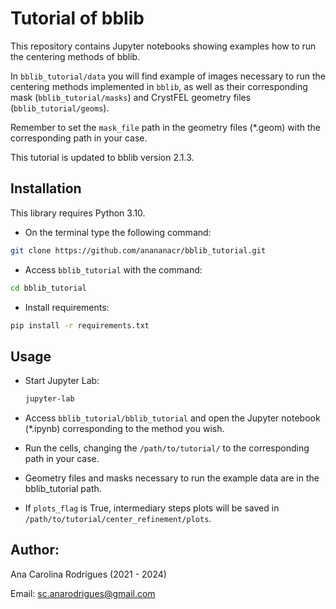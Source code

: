 
# Tutorial of bblib

This repository contains Jupyter notebooks showing examples how to run the centering methods of bblib. 

In `bblib_tutorial/data` you will find example of images necessary to run the centering methods implemented in `bblib`, as well as their corresponding mask (`bblib_tutorial/masks`) and CrystFEL geometry files (`bblib_tutorial/geoms`).

Remember to set the `mask_file` path in the geometry files (*.geom) with the corresponding path in your case.

This tutorial is updated to bblib version 2.1.3.

## Installation
This library requires Python 3.10.
- On the terminal type the following command:
```bash
git clone https://github.com/anananacr/bblib_tutorial.git
```

- Access `bblib_tutorial` with the command:

```bash
cd bblib_tutorial
```

- Install requirements:

```bash
pip install -r requirements.txt
```

## Usage

- Start Jupyter Lab:

  ```bash
  jupyter-lab
  ```

- Access `bblib_tutorial/bblib_tutorial` and open the Jupyter notebook (*.ipynb) corresponding to the method you wish.

- Run the cells, changing the `/path/to/tutorial/` to the corresponding path in your case.

- Geometry files and masks necessary to run the example data are in the bblib_tutorial path. 

- If `plots_flag` is True, intermediary steps plots will be saved in `/path/to/tutorial/center_refinement/plots`. 

## Author:

Ana Carolina Rodrigues (2021 - 2024)

Email: sc.anarodrigues@gmail.com
